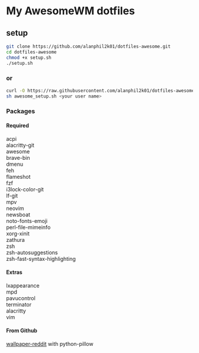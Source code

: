 # My AwesomeWM dotfiles

## setup

``` sh
git clone https://github.com/alanphil2k01/dotfiles-awesome.git
cd dotfiles-awesome
chmod +x setup.sh
./setup.sh
```

### or

```sh
curl -O https://raw.githubusercontent.com/alanphil2k01/dotfiles-awesome/master/awesome_setup.sh
sh awesome_setup.sh <your user name>
```

### Packages

#### Required

acpi   \
alacritty-git   \
awesome   \
brave-bin   \
dmenu   \
feh   \
flameshot   \
fzf   \
i3lock-color-git   \
lf-git   \
mpv   \
neovim      \
newsboat   \
noto-fonts-emoji   \
perl-file-mimeinfo   \
xorg-xinit   \
zathura   \
zsh   \
zsh-autosuggestions   \
zsh-fast-syntax-highlighting

#### Extras

lxappearance  \
mpd   \
pavucontrol  \
terminator  \
alacritty  \
vim

#### From Github

[wallpaper-reddit](https://github.com/markubiak/wallpaper-reddit) with python-pillow

